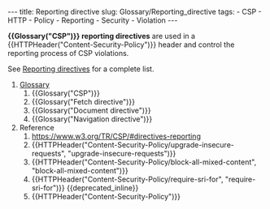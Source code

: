 --- title: Reporting directive slug: Glossary/Reporting\_directive tags: - CSP - HTTP - Policy - Reporting - Security - Violation ---

**{{Glossary("CSP")}} reporting directives** are used in a {{HTTPHeader("Content-Security-Policy")}} header and control the reporting process of CSP violations.

See [Reporting directives](/en-US/docs/Web/HTTP/Headers/Content-Security-Policy#reporting_directives) for a complete list.

1.  [Glossary](/en-US/docs/Glossary)
    1.  {{Glossary("CSP")}}
    2.  {{Glossary("Fetch directive")}}
    3.  {{Glossary("Document directive")}}
    4.  {{Glossary("Navigation directive")}}
2.  Reference
    1.  <https://www.w3.org/TR/CSP/#directives-reporting>
    2.  {{HTTPHeader("Content-Security-Policy/upgrade-insecure-requests", "upgrade-insecure-requests")}}
    3.  {{HTTPHeader("Content-Security-Policy/block-all-mixed-content", "block-all-mixed-content")}}
    4.  {{HTTPHeader("Content-Security-Policy/require-sri-for", "require-sri-for")}} {{deprecated\_inline}}
    5.  {{HTTPHeader("Content-Security-Policy")}}
